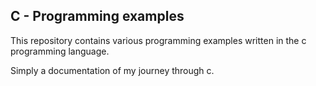 ## C - Programming examples

This repository contains various programming examples written in the c programming language.

Simply a documentation of my journey through c.
